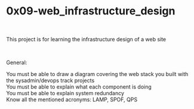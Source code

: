 <h1>0x09-web_infrastructure_design</h1><br>
<p>This project is for learning the infrastructure design of a web site</p><br>
<p>General:<br>

You must be able to draw a diagram covering the web stack you built with the sysadmin/devops track projects <br>
You must be able to explain what each component is doing <br>
You must be able to explain system redundancy <br>
Know all the mentioned acronyms: LAMP, SPOF, QPS <br>
</p>
